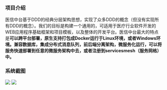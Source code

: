 <!--
 * @Author: your name
 * @Date: 2020-03-16 08:11:48
 * @LastEditTime: 2020-03-20 16:02:19
 * @LastEditors: Please set LastEditors
 * @Description: In User Settings Edit
 * @FilePath: \Learing\huaqyun\docs\README.md
 -->
### 项目介绍
医信中台基于DDD的经典分层架构思想，实现了众多DDD的概念（但没有实现所有DDD的概念）。我们的目标是构建一个通用的，可适用于医疗行业软件开发的WEB应用程序基础框架和项目模板，以及整体的开发平台。医信中台最大的特点是**可以跨平台部署，原生支持打包成Docker运行于Linux环境，或者Windows环境。兼容数据库，集成分布式消息队列，前后端分离架构，微服务化运行，可以将服务快速部署到任意的微服务架构中去，或者注册到servicesmesh（服务网格）中。** 
### 系统截图
![](/media/example1.png)
![](/media/example2.png)


